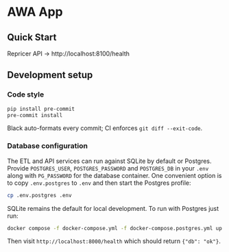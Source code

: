 # AWA App

## Quick Start
Repricer API → http://localhost:8100/health

## Development setup

### Code style
```bash
pip install pre-commit
pre-commit install
```
Black auto-formats every commit; CI enforces `git diff --exit-code`.

### Database configuration

The ETL and API services can run against SQLite by default or Postgres. Provide
`POSTGRES_USER`, `POSTGRES_PASSWORD` and `POSTGRES_DB` in your `.env` along with
`PG_PASSWORD` for the database container. One convenient option is to copy
`.env.postgres` to `.env` and then start the Postgres profile:

```bash
cp .env.postgres .env
```

SQLite remains the default for local development. To run with Postgres just run:

```bash
docker compose -f docker-compose.yml -f docker-compose.postgres.yml up -d --wait
```

Then visit `http://localhost:8000/health` which should return `{"db": "ok"}`.

